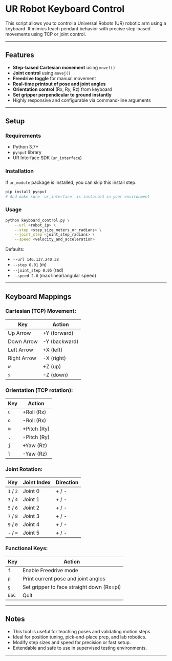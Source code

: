 # UR Robot Keyboard Control

This script allows you to control a Universal Robots (UR) robotic arm using a keyboard.
It mimics teach pendant behavior with precise step-based movements using TCP or joint control.

---

## Features

- **Step-based Cartesian movement** using `movel()`
- **Joint control** using `movej()`
- **Freedrive toggle** for manual movement
- **Real-time printout of pose and joint angles**
- **Orientation control** (Rx, Ry, Rz) from keyboard
- **Set gripper perpendicular to ground instantly**
- Highly responsive and configurable via command-line arguments

---

## Setup

### Requirements
- Python 3.7+
- `pynput` library
- UR Interface SDK (`ur_interface`)

### Installation
If `ur_module` package is installed, you can skip this install step.
```bash
pip install pynput
# And make sure `ur_interface` is installed in your environment
```

### Usage
```bash
python keyboard_control.py \
    --url <robot_ip> \
    --step <step_size_meters_or_radians> \
    --joint_step <joint_step_radians> \
    --speed <velocity_and_acceleration>
```

Defaults:
- `--url 146.137.240.38`
- `--step 0.01` (m)
- `--joint_step 0.05` (rad)
- `--speed 2.0` (max linear/angular speed)

---

## Keyboard Mappings

### Cartesian (TCP) Movement:
| Key        | Action                      |
|------------|-----------------------------|
| Up Arrow   | +Y (forward)                |
| Down Arrow | -Y (backward)               |
| Left Arrow | +X (left)                   |
| Right Arrow| -X (right)                  |
| `w`        | +Z (up)                     |
| `s`        | -Z (down)                   |

### Orientation (TCP rotation):
| Key        | Action                      |
|------------|-----------------------------|
| `u`        | +Roll (Rx)                  |
| `o`        | -Roll (Rx)                  |
| `m`        | +Pitch (Ry)                 |
| `,`        | -Pitch (Ry)                 |
| `j`        | +Yaw (Rz)                   |
| `l`        | -Yaw (Rz)                   |

### Joint Rotation:
| Key        | Joint Index | Direction     |
|------------|-------------|---------------|
| `1` / `2`  | Joint 0     | + / -          |
| `3` / `4`  | Joint 1     | + / -          |
| `5` / `6`  | Joint 2     | + / -          |
| `7` / `8`  | Joint 3     | + / -          |
| `9` / `0`  | Joint 4     | + / -          |
| `-` / `=`  | Joint 5     | + / -          |

### Functional Keys:
| Key        | Action                                     |
|------------|--------------------------------------------|
| `f`        | Enable Freedrive mode                      |
| `p`        | Print current pose and joint angles        |
| `g`        | Set gripper to face straight down (Rx=pi)  |
| `ESC`      | Quit                                        |

---

## Notes
- This tool is useful for teaching poses and validating motion steps.
- Ideal for position tuning, pick-and-place prep, and lab robotics.
- Modify step sizes and speed for precision or fast setup.
- Extendable and safe to use in supervised testing environments.

---
